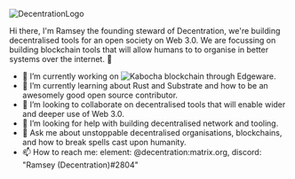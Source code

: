![DecentrationLogo](https://user-images.githubusercontent.com/45230082/142871333-a25292f4-1db4-428f-b1c3-5e493520baed.png)

Hi there, I'm Ramsey the founding steward of Decentration, we're building decentralised tools for an open society on Web 3.0. We are focussing on building blockchain tools that will allow humans to to organise in better systems over the internet. 👋

- 🔭 I’m currently working on ![Kabocha blockchain through Edgeware.](https://github.com/Kabocha-Network/) 
- 🌱 I’m currently learning about Rust and Substrate and how to be an awesomely good open source contributor.
- 👯 I’m looking to collaborate on decentralised tools that will enable wider and deeper use of Web 3.0.
- 🤔 I’m looking for help with building decentralised network and tooling. 
- 💬 Ask me about unstoppable decentralised organisations, blockchains, and how to break spells cast upon humanity. 
- 📫 How to reach me: element: @decentration:matrix.org, discord: "Ramsey (Decentration)#2804"
